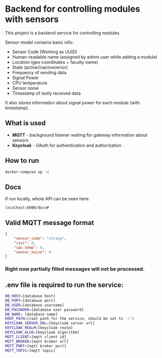 # Backend for controlling modules with sensors

This project is a backend service for controlling modules 

Sensor model contains basic info:
 - Sensor Code (Working as UUID)
 - Human-readable name (assigned by admin user while adding a module)
 - Location (geo coordinates + faculty name)
 - State (active/inactive/error) 
 - Frequency of sending data
 - Signal Power
 - CPU temperature
 - Sensor noise
 - Timestamp of lastly received data

It also stores information about signal power for each module (with timestamp).

## What is used
- **MQTT** - background listener waiting for gateway information about sensors
- **Keycloak** - OAuth for authentication and authorization

## How to run

```bash
docker-compose up -d 
```

## Docs
If run locally, whole API can be seen here:
```
localhost:8000/docs#
```

## Valid MQTT message format
```json
{
    "sensor_code": "string",
    "rssi": 0,
    "cpu_temp": 0,
    "sensor_noise": 0
}
```
### Right now partially filled messages will not be processed.

## .env file is required to run the service:
```bash
DB_HOST=[database host]
DB_PORT=[database port]
DB_USER=[database username]
DB_PASSWORD=[database user password]
DB_NAME= [database name]
ROOT_PATH=[root path for the service, should be set to '/']
KEYCLOAK_SERVER_URL=[keycloak server url]
KEYCLOAK_REALM=[keycloak realm]
KEYCLOAK_ALGO=[keycloak algorithm]
MQTT_CLIENT=[mqtt client id]
MQTT_BROKER=[mqtt broker url]
MQTT_PORT=[mqtt broker port]
MQTT_TOPIC=[mqtt topic]
```

